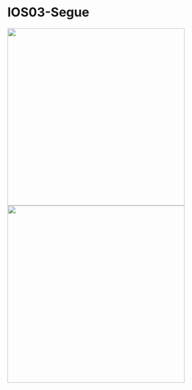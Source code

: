 # IOS03-Segue

<img src="https://user-images.githubusercontent.com/98465848/190509587-00295bb0-b587-4948-ae2a-a4b1ec14869f.png" width="400">
<img src="https://user-images.githubusercontent.com/98465848/190509629-f1457e64-4f02-4ea3-99f9-40b546ab1280.png" width="400">
